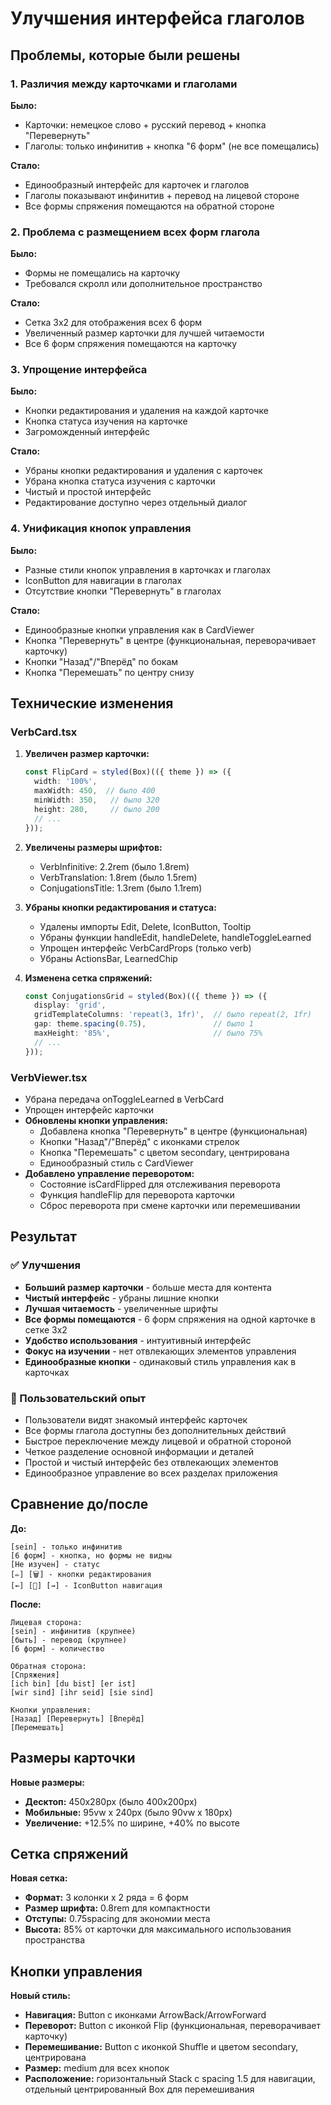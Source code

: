 # Улучшения интерфейса глаголов

## Проблемы, которые были решены

### 1. Различия между карточками и глаголами
**Было:**
- Карточки: немецкое слово + русский перевод + кнопка "Перевернуть"
- Глаголы: только инфинитив + кнопка "6 форм" (не все помещались)

**Стало:**
- Единообразный интерфейс для карточек и глаголов
- Глаголы показывают инфинитив + перевод на лицевой стороне
- Все формы спряжения помещаются на обратной стороне

### 2. Проблема с размещением всех форм глагола
**Было:**
- Формы не помещались на карточку
- Требовался скролл или дополнительное пространство

**Стало:**
- Сетка 3x2 для отображения всех 6 форм
- Увеличенный размер карточки для лучшей читаемости
- Все 6 форм спряжения помещаются на карточку

### 3. Упрощение интерфейса
**Было:**
- Кнопки редактирования и удаления на каждой карточке
- Кнопка статуса изучения на карточке
- Загроможденный интерфейс

**Стало:**
- Убраны кнопки редактирования и удаления с карточек
- Убрана кнопка статуса изучения с карточки
- Чистый и простой интерфейс
- Редактирование доступно через отдельный диалог

### 4. Унификация кнопок управления
**Было:**
- Разные стили кнопок управления в карточках и глаголах
- IconButton для навигации в глаголах
- Отсутствие кнопки "Перевернуть" в глаголах

**Стало:**
- Единообразные кнопки управления как в CardViewer
- Кнопка "Перевернуть" в центре (функциональная, переворачивает карточку)
- Кнопки "Назад"/"Вперёд" по бокам
- Кнопка "Перемешать" по центру снизу

## Технические изменения

### VerbCard.tsx
1. **Увеличен размер карточки:**
   ```typescript
   const FlipCard = styled(Box)(({ theme }) => ({
     width: '100%',
     maxWidth: 450,  // было 400
     minWidth: 350,   // было 320
     height: 280,     // было 200
     // ...
   }));
   ```

2. **Увеличены размеры шрифтов:**
   - VerbInfinitive: 2.2rem (было 1.8rem)
   - VerbTranslation: 1.8rem (было 1.5rem)
   - ConjugationsTitle: 1.3rem (было 1.1rem)

3. **Убраны кнопки редактирования и статуса:**
   - Удалены импорты Edit, Delete, IconButton, Tooltip
   - Убраны функции handleEdit, handleDelete, handleToggleLearned
   - Упрощен интерфейс VerbCardProps (только verb)
   - Убраны ActionsBar, LearnedChip

4. **Изменена сетка спряжений:**
   ```typescript
   const ConjugationsGrid = styled(Box)(({ theme }) => ({
     display: 'grid',
     gridTemplateColumns: 'repeat(3, 1fr)',  // было repeat(2, 1fr)
     gap: theme.spacing(0.75),               // было 1
     maxHeight: '85%',                       // было 75%
     // ...
   }));
   ```

### VerbViewer.tsx
- Убрана передача onToggleLearned в VerbCard
- Упрощен интерфейс карточки
- **Обновлены кнопки управления:**
  - Добавлена кнопка "Перевернуть" в центре (функциональная)
  - Кнопки "Назад"/"Вперёд" с иконками стрелок
  - Кнопка "Перемешать" с цветом secondary, центрирована
  - Единообразный стиль с CardViewer
- **Добавлено управление переворотом:**
  - Состояние isCardFlipped для отслеживания переворота
  - Функция handleFlip для переворота карточки
  - Сброс переворота при смене карточки или перемешивании

## Результат

### ✅ Улучшения
- **Больший размер карточки** - больше места для контента
- **Чистый интерфейс** - убраны лишние кнопки
- **Лучшая читаемость** - увеличенные шрифты
- **Все формы помещаются** - 6 форм спряжения на одной карточке в сетке 3x2
- **Удобство использования** - интуитивный интерфейс
- **Фокус на изучении** - нет отвлекающих элементов управления
- **Единообразные кнопки** - одинаковый стиль управления как в карточках

### 🎯 Пользовательский опыт
- Пользователи видят знакомый интерфейс карточек
- Все формы глагола доступны без дополнительных действий
- Быстрое переключение между лицевой и обратной стороной
- Четкое разделение основной информации и деталей
- Простой и чистый интерфейс без отвлекающих элементов
- Единообразное управление во всех разделах приложения

## Сравнение до/после

**До:**
```
[sein] - только инфинитив
[6 форм] - кнопка, но формы не видны
[Не изучен] - статус
[✏️] [🗑️] - кнопки редактирования
[←] [🔄] [→] - IconButton навигация
```

**После:**
```
Лицевая сторона:
[sein] - инфинитив (крупнее)
[быть] - перевод (крупнее)
[6 форм] - количество

Обратная сторона:
[Спряжения]
[ich bin] [du bist] [er ist]
[wir sind] [ihr seid] [sie sind]

Кнопки управления:
[Назад] [Перевернуть] [Вперёд]
[Перемешать]
```

## Размеры карточки

**Новые размеры:**
- **Десктоп:** 450x280px (было 400x200px)
- **Мобильные:** 95vw x 240px (было 90vw x 180px)
- **Увеличение:** +12.5% по ширине, +40% по высоте

## Сетка спряжений

**Новая сетка:**
- **Формат:** 3 колонки x 2 ряда = 6 форм
- **Размер шрифта:** 0.8rem для компактности
- **Отступы:** 0.75spacing для экономии места
- **Высота:** 85% от карточки для максимального использования пространства

## Кнопки управления

**Новый стиль:**
- **Навигация:** Button с иконками ArrowBack/ArrowForward
- **Переворот:** Button с иконкой Flip (функциональная, переворачивает карточку)
- **Перемешивание:** Button с иконкой Shuffle и цветом secondary, центрирована
- **Размер:** medium для всех кнопок
- **Расположение:** горизонтальный Stack с spacing 1.5 для навигации, отдельный центрированный Box для перемешивания 